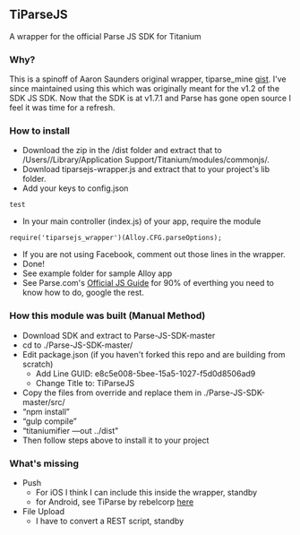 ## TiParseJS
A wrapper for the official Parse JS SDK for Titanium 

### Why?
This is a spinoff of Aaron Saunders original wrapper, tiparse_mine [gist](https://gist.github.com/aaronksaunders/6665528). I've since maintained using this which was originally meant for the v1.2 of the SDK JS SDK. Now that the SDK is at v1.7.1 and Parse has gone open source I feel it was time for a refresh.

### How to install
- Download the zip in the /dist folder and extract that to /Users/<youruser>/Library/Application Support/Titanium/modules/commonjs/.
- Download tiparsejs-wrapper.js and extract that to your project's lib folder.
- Add your keys to config.json
```
test
```
- In your main controller (index.js) of your app, require the module
```
require('tiparsejs_wrapper')(Alloy.CFG.parseOptions);
```
- If you are not using Facebook, comment out those lines in the wrapper.
- Done!
- See example folder for sample Alloy app
- See Parse.com's [Official JS Guide](https://parse.com/docs/js/guide) for 90% of everthing you need to know how to do, google the rest.


### How this module was built (Manual Method)
- Download SDK and extract to Parse-JS-SDK-master
- cd to ./Parse-JS-SDK-master/
- Edit package.json (if you haven't forked this repo and are building from scratch)
  - Add Line GUID: e8c5e008-5bee-15a5-1027-f5d0d8506ad9
  - Change Title to: TiParseJS
- Copy the files from override and replace them in ./Parse-JS-SDK-master/src/
- “npm install”
- “gulp compile”
- “titaniumifier —out ../dist"
- Then follow steps above to install it to your project


### What's missing
- Push 
  - For iOS I think I can include this inside the wrapper, standby
  - for Android, see TiParse by rebelcorp [here](https://github.com/timanrebel/Parse/tree/master/android)
- File Upload
  - I have to convert a REST script, standby

